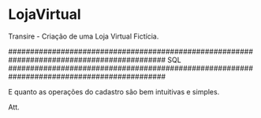 # LojaVirtual
Transire - Criação de uma Loja Virtual Fictícia.


############################################################################################
SQL
############################################################################################

E quanto as operações do cadastro são bem intuitivas e simples.

Att.


